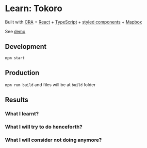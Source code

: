 # Learn: Tokoro

Built with [CRA](https://create-react-app.dev) + [React](https://reactjs.org) + [TypeScript](https://www.typescriptlang.org) + [styled components](https://styled-components.com) + [Mapbox](https://www.mapbox.com)

See [demo](https://rafaelfsilva1-tokoro.vercel.app)

## Development

`npm start`

## Production

`npm run build` and files will be at `build` folder

## Results

### What I learnt?

### What I will try to do henceforth?

### What I will consider not doing anymore?

